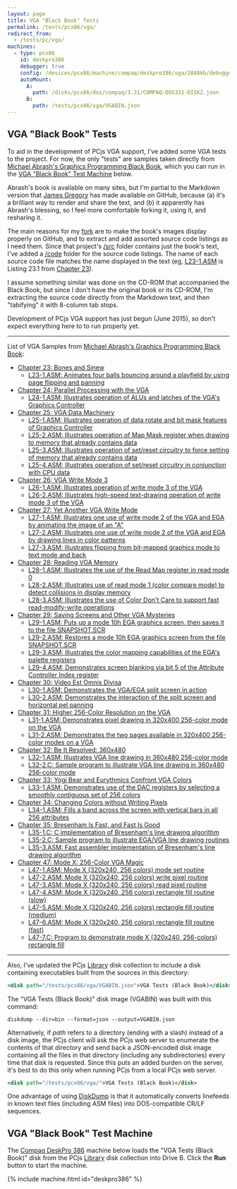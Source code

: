 ```yaml
---
layout: page
title: VGA "Black Book" Tests
permalink: /tests/pcx86/vga/
redirect_from:
  - /tests/pc/vga/
machines:
  - type: pcx86
    id: deskpro386
    debugger: true
    config: /devices/pcx86/machine/compaq/deskpro386/vga/2048kb/debugger/machine.xml
    autoMount:
      A:
        path: /disks/pcx86/dos/compaq/3.31/COMPAQ-DOS331-DISK2.json
      B:
        path: /tests/pcx86/vga/VGABIN.json
---
```


VGA "Black Book" Tests
---

To aid in the development of PCjs VGA support, I've added some VGA tests to the project.
For now, the only "tests" are samples taken directly from
[Michael Abrash's Graphics Programming Black Book](https://github.com/jeffpar/abrash-black-book), which you
can run in the [VGA "Black Book" Test Machine](#vga-black-book-test-machine) below.

Abrash's book is available on many sites, but I'm partial to the Markdown version that [James Gregory](https://github.com/jagregory)
has made available on GitHub, because (a) it's a brilliant way to render and share the text, and (b) it apparently has
Abrash's blessing, so I feel more comfortable forking it, using it, and resharing it.

The main reasons for my [fork](https://github.com/jeffpar/abrash-black-book) are to make the book's
images display properly on GitHub, and to extract and add assorted source code listings as I need them.  Since that
project's [/src](https://github.com/jeffpar/abrash-black-book/tree/master/src) folder contains just the book's text,
I've added a [/code](https://github.com/jeffpar/abrash-black-book/tree/master/code) folder for the source code listings.
The name of each source code file matches the name displayed in the text (eg, [L23-1.ASM](L23-1.ASM) is Listing 23.1
from [Chapter 23](https://github.com/jeffpar/abrash-black-book/blob/master/src/chapter-23.md)).

I assume something similar was done on the CD-ROM that accompanied the Black Book, but since I don't have the original
book or its CD-ROM, I'm extracting the source code directly from the Markdown text, and then "tabifying" it with 8-column
tab stops.

Development of PCjs VGA support has just begun (June 2015), so don't expect everything here to to run properly yet.

---

List of VGA Samples from [Michael Abrash's Graphics Programming Black Book](https://github.com/jeffpar/abrash-black-book):

 * [Chapter 23: Bones and Sinew](https://github.com/jeffpar/abrash-black-book/blob/master/src/chapter-23.md)
	 * [L23-1.ASM: Animates four balls bouncing around a playfield by using page flipping and panning](L23-1.ASM) 
 * [Chapter 24: Parallel Processing with the VGA](https://github.com/jeffpar/abrash-black-book/blob/master/src/chapter-24.md)
	 * [L24-1.ASM: Illustrates operation of ALUs and latches of the VGA's Graphics Controller](L24-1.ASM) 
 * [Chapter 25: VGA Data Machinery](https://github.com/jeffpar/abrash-black-book/blob/master/src/chapter-25.md)
	 * [L25-1.ASM: Illustrates operation of data rotate and bit mask features of Graphics Controller](L25-1.ASM) 
	 * [L25-2.ASM: Illustrates operation of Map Mask register when drawing to memory that already contains data](L25-2.ASM) 
	 * [L25-3.ASM: Illustrates operation of set/reset circuitry to force setting of memory that already contains data](L25-3.ASM) 
	 * [L25-4.ASM: Illustrates operation of set/reset circuitry in conjunction with CPU data](L25-4.ASM) 
 * [Chapter 26: VGA Write Mode 3](https://github.com/jeffpar/abrash-black-book/blob/master/src/chapter-26.md)
	 * [L26-1.ASM: Illustrates operation of write mode 3 of the VGA](L26-1.ASM) 
	 * [L26-2.ASM: Illustrates high-speed text-drawing operation of write mode 3 of the VGA](L26-2.ASM) 
 * [Chapter 27: Yet Another VGA Write Mode](https://github.com/jeffpar/abrash-black-book/blob/master/src/chapter-27.md)
	 * [L27-1.ASM: Illustrates one use of write mode 2 of the VGA and EGA by animating the image of an "A"](L27-1.ASM) 
	 * [L27-2.ASM: Illustrates one use of write mode 2 of the VGA and EGA by drawing lines in color patterns](L27-2.ASM) 
	 * [L27-3.ASM: Illustrates flipping from bit-mapped graphics mode to text mode and back](L27-3.ASM) 
 * [Chapter 28: Reading VGA Memory](https://github.com/jeffpar/abrash-black-book/blob/master/src/chapter-28.md)
	 * [L28-1.ASM: Illustrates the use of the Read Map register in read mode 0](L28-1.ASM) 
	 * [L28-2.ASM: Illustrates use of read mode 1 (color compare mode) to detect collisions in display memory](L28-2.ASM) 
	 * [L28-3.ASM: Illustrates the use of Color Don't Care to support fast read-modify-write operations](L28-3.ASM) 
 * [Chapter 29: Saving Screens and Other VGA Mysteries](https://github.com/jeffpar/abrash-black-book/blob/master/src/chapter-29.md)
	 * [L29-1.ASM: Puts up a mode 10h EGA graphics screen, then saves it to the file SNAPSHOT.SCR](L29-1.ASM) 
	 * [L29-2.ASM: Restores a mode 10h EGA graphics screen from the file SNAPSHOT.SCR](L29-2.ASM) 
	 * [L29-3.ASM: Illustrates the color mapping capabilities of the EGA's palette registers](L29-3.ASM) 
	 * [L29-4.ASM: Demonstrates screen blanking via bit 5 of the Attribute Controller Index register](L29-4.ASM) 
 * [Chapter 30: Video Est Omnis Divisa](https://github.com/jeffpar/abrash-black-book/blob/master/src/chapter-30.md)
	 * [L30-1.ASM: Demonstrates the VGA/EGA split screen in action](L30-1.ASM) 
	 * [L30-2.ASM: Demonstrates the interaction of the split screen and horizontal pel panning](L30-2.ASM) 
 * [Chapter 31: Higher 256-Color Resolution on the VGA](https://github.com/jeffpar/abrash-black-book/blob/master/src/chapter-31.md)
	 * [L31-1.ASM: Demonstrates pixel drawing in 320x400 256-color mode on the VGA](L31-1.ASM) 
	 * [L31-2.ASM: Demonstrates the two pages available in 320x400 256-color modes on a VGA](L31-2.ASM) 
 * [Chapter 32: Be It Resolved: 360x480](https://github.com/jeffpar/abrash-black-book/blob/master/src/chapter-32.md)
	 * [L32-1.ASM: Illustrates VGA line drawing in 360x480 256-color mode](L32-1.ASM) 
	 * [L32-2.C:   Sample program to illustrate VGA line drawing in 360x480 256-color mode](L32-2.C) 
 * [Chapter 33: Yogi Bear and Eurythmics Confront VGA Colors](https://github.com/jeffpar/abrash-black-book/blob/master/src/chapter-33.md)
	 * [L33-1.ASM: Demonstrates use of the DAC registers by selecting a smoothly contiguous set of 256 colors](L33-1.ASM)
 * [Chapter 34: Changing Colors without Writing Pixels](https://github.com/jeffpar/abrash-black-book/blob/master/src/chapter-34.md)
	 * [L34-1.ASM: Fills a band across the screen with vertical bars in all 256 attributes](L34-1.ASM)
 * [Chapter 35: Bresenham Is Fast, and Fast Is Good](https://github.com/jeffpar/abrash-black-book/blob/master/src/chapter-35.md)
	 * [L35-1.C: C implementation of Bresenham's line drawing algorithm](L35-1.C)
	 * [L35-2.C: Sample program to illustrate EGA/VGA line drawing routines](L35-2.C)
	 * [L35-3.ASM: Fast assembler implementation of Bresenham's line drawing algorithm](L35-3.ASM)
 * [Chapter 47: Mode X: 256-Color VGA Magic](https://github.com/jeffpar/abrash-black-book/blob/master/src/chapter-35.md)
	 * [L47-1.ASM: Mode X (320x240, 256 colors) mode set routine](L47-1.ASM)
	 * [L47-2.ASM: Mode X (320x240, 256 colors) write pixel routine](L47-2.ASM)
	 * [L47-3.ASM: Mode X (320x240, 256 colors) read pixel routine](L47-3.ASM)
	 * [L47-4.ASM: Mode X (320x240, 256 colors) rectangle fill routine (slow)](L47-4.ASM)
	 * [L47-5.ASM: Mode X (320x240, 256 colors) rectangle fill routine (medium)](L47-5.ASM)
	 * [L47-6.ASM: Mode X (320x240, 256 colors) rectangle fill routine (fast)](L47-6.ASM)
	 * [L47-7.C: Program to demonstrate mode X (320x240, 256-colors) rectangle fill](L47-7.C)

---

Also, I've updated the PCjs [Library](/disks/pcx86/library.xml) disk collection to include a disk containing executables
built from the sources in this directory:

```xml
<disk path="/tests/pcx86/vga/VGABIN.json">VGA Tests (Black Book)</disk>
```

The "VGA Tests (Black Book)" disk image (VGABIN) was built with this command:

	diskdump --dir=bin --format=json --output=VGABIN.json

Alternatively, if *path* refers to a directory (ending with a slash) instead of a disk image, the PCjs client will ask
the PCjs web server to enumerate the contents of that directory and send back a JSON-encoded disk image containing all
the files in that directory (including any subdirectories) every time that disk is requested.  Since this puts an added
burden on the server, it's best to do this only when running PCjs from a local PCjs web server.

```xml
<disk path="/tests/pcx86/vga/">VGA Tests (Black Book)</disk>
```

One advantage of using [DiskDump](/modules/diskdump/) is that it automatically converts linefeeds in known text files
(including ASM files) into DOS-compatible CR/LF sequences.

VGA "Black Book" Test Machine
---

The [Compaq DeskPro 386](/devices/pcx86/machine/compaq/deskpro386/vga/2048kb/) machine below loads the
"VGA Tests (Black Book)" disk from the PCjs [Library](/disks/pcx86/library.xml) disk collection into Drive B.
Click the **Run** button to start the machine.

{% include machine.html id="deskpro386" %}
